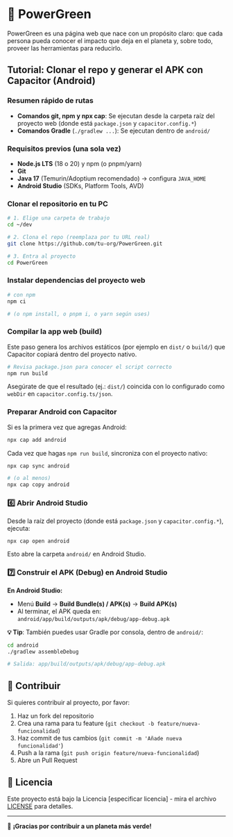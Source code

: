 # 🌱 PowerGreen

PowerGreen es una página web que nace con un propósito claro: que cada persona pueda conocer el impacto que deja en el planeta y, sobre todo, proveer las herramientas para reducirlo.

## Tutorial: Clonar el repo y generar el APK con Capacitor (Android)

### Resumen rápido de rutas

- **Comandos git, npm y npx cap**: Se ejecutan desde la carpeta raíz del proyecto web (donde está `package.json` y `capacitor.config.*`)
- **Comandos Gradle** (`./gradlew ...`): Se ejecutan dentro de `android/`

### Requisitos previos (una sola vez)

- **Node.js LTS** (18 o 20) y npm (o pnpm/yarn)
- **Git**
- **Java 17** (Temurin/Adoptium recomendado) → configura `JAVA_HOME`
- **Android Studio** (SDKs, Platform Tools, AVD)

### Clonar el repositorio en tu PC

```bash
# 1. Elige una carpeta de trabajo
cd ~/dev

# 2. Clona el repo (reemplaza por tu URL real)
git clone https://github.com/tu-org/PowerGreen.git

# 3. Entra al proyecto
cd PowerGreen
```

### Instalar dependencias del proyecto web

```bash
# con npm
npm ci

# (o npm install, o pnpm i, o yarn según uses)
```

### Compilar la app web (build)

Este paso genera los archivos estáticos (por ejemplo en `dist/` o `build/`) que Capacitor copiará dentro del proyecto nativo.

```bash
# Revisa package.json para conocer el script correcto
npm run build
```

Asegúrate de que el resultado (ej.: `dist/`) coincida con lo configurado como `webDir` en `capacitor.config.ts/json`.

### Preparar Android con Capacitor

Si es la primera vez que agregas Android:

```bash
npx cap add android
```

Cada vez que hagas `npm run build`, sincroniza con el proyecto nativo:

```bash
npx cap sync android

# (o al menos)
npx cap copy android
```

### 6️⃣ Abrir Android Studio

Desde la raíz del proyecto (donde está `package.json` y `capacitor.config.*`), ejecuta:

```bash
npx cap open android
```

Esto abre la carpeta `android/` en Android Studio.

### 7️⃣ Construir el APK (Debug) en Android Studio

**En Android Studio:**
- Menú **Build** → **Build Bundle(s) / APK(s)** → **Build APK(s)**
- Al terminar, el APK queda en: `android/app/build/outputs/apk/debug/app-debug.apk`

**💡 Tip**: También puedes usar Gradle por consola, dentro de `android/`:

```bash
cd android
./gradlew assembleDebug

# Salida: app/build/outputs/apk/debug/app-debug.apk
```

## 🤝 Contribuir

Si quieres contribuir al proyecto, por favor:

1. Haz un fork del repositorio
2. Crea una rama para tu feature (`git checkout -b feature/nueva-funcionalidad`)
3. Haz commit de tus cambios (`git commit -m 'Añade nueva funcionalidad'`)
4. Push a la rama (`git push origin feature/nueva-funcionalidad`)
5. Abre un Pull Request

## 📄 Licencia

Este proyecto está bajo la Licencia [especificar licencia] - mira el archivo [LICENSE](LICENSE) para detalles.

---

💚 **¡Gracias por contribuir a un planeta más verde!**
